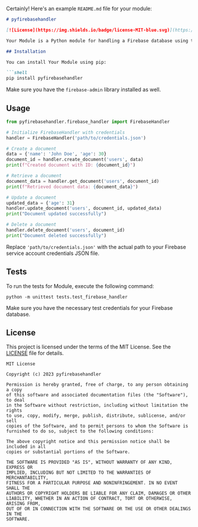 Certainly! Here's an example `README.md` file for your module:

```markdown
# pyfirebasehandler

[![License](https://img.shields.io/badge/license-MIT-blue.svg)](https://opensource.org/licenses/MIT)

Your Module is a Python module for handling a Firebase database using the `firebase-admin` library.

## Installation

You can install Your Module using pip:

```shell
pip install pyfirebasehandler
```

Make sure you have the `firebase-admin` library installed as well.

## Usage

```python
from pyfirebasehandler.firebase_handler import FirebaseHandler

# Initialize FirebaseHandler with credentials
handler = FirebaseHandler('path/to/credentials.json')

# Create a document
data = {'name': 'John Doe', 'age': 30}
document_id = handler.create_document('users', data)
print(f"Created document with ID: {document_id}")

# Retrieve a document
document_data = handler.get_document('users', document_id)
print(f"Retrieved document data: {document_data}")

# Update a document
updated_data = {'age': 31}
handler.update_document('users', document_id, updated_data)
print("Document updated successfully")

# Delete a document
handler.delete_document('users', document_id)
print("Document deleted successfully")
```

Replace `'path/to/credentials.json'` with the actual path to your Firebase service account credentials JSON file.

## Tests

To run the tests for Module, execute the following command:

```shell
python -m unittest tests.test_firebase_handler
```

Make sure you have the necessary test credentials for your Firebase database.

## License

This project is licensed under the terms of the MIT License. See the [LICENSE](LICENCE) file for details.
```
MIT License

Copyright (c) 2023 pyfirebasehandler

Permission is hereby granted, free of charge, to any person obtaining a copy
of this software and associated documentation files (the "Software"), to deal
in the Software without restriction, including without limitation the rights
to use, copy, modify, merge, publish, distribute, sublicense, and/or sell
copies of the Software, and to permit persons to whom the Software is
furnished to do so, subject to the following conditions:

The above copyright notice and this permission notice shall be included in all
copies or substantial portions of the Software.

THE SOFTWARE IS PROVIDED "AS IS", WITHOUT WARRANTY OF ANY KIND, EXPRESS OR
IMPLIED, INCLUDING BUT NOT LIMITED TO THE WARRANTIES OF MERCHANTABILITY,
FITNESS FOR A PARTICULAR PURPOSE AND NONINFRINGEMENT. IN NO EVENT SHALL THE
AUTHORS OR COPYRIGHT HOLDERS BE LIABLE FOR ANY CLAIM, DAMAGES OR OTHER
LIABILITY, WHETHER IN AN ACTION OF CONTRACT, TORT OR OTHERWISE, ARISING FROM,
OUT OF OR IN CONNECTION WITH THE SOFTWARE OR THE USE OR OTHER DEALINGS IN THE
SOFTWARE.
```